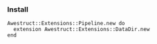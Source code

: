 ### Install

    Awestruct::Extensions::Pipeline.new do
      extension Awestruct::Extensions::DataDir.new
    end
